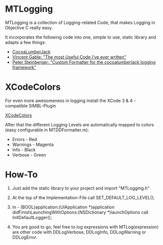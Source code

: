 MTLogging
=============
MTLogging is a collection of Logging-related Code, that makes Logging in Objective C really easy.

It incorporates the following code into one, simple to use, static library and adapts a few things:
* [CocoaLumberJack](http://github.com/robbiehanson/CocoaLumberjack)
* [Vincent Gable: "The most Useful Code I've ever written"](http://vgable.com/blog/2010/08/19/the-most-useful-objective-c-code-ive-ever-written/)
* [Peter Steinberger: "Custom Formatter for the cocoalumberjack logging framework"](http://petersteinberger.com/2010/09/custom-formatter-for-the-cocoalumberjack-logging-framework/)

XCodeColors
=============
For even more awesomeness in logging install the XCode 3 & 4 - compatible SIMBL-Plugin

[XCodeColors](http://deepit.ru/products/XcodeColors/info/)

After that the different Logging Levels are automatically mapped to colors (easy configurable in MTDDFormatter.m):

* Errors - Red
* Warnings - Magenta
* Info - Black
* Verbose - Green


How-To
==============
1. Just add the static library to your project and import "MTLogging.h"

2. At the top of the Implementation-File call SET_DEFAULT_LOG_LEVEL();

3. In - (BOOL)application:(UIApplication *)application didFinishLaunchingWithOptions:(NSDictionary *)launchOptions call InitDefaultLogger();

4. You are good to go, feel free to log expressions with MTLog(expression) are other code with DDLogVerbose, DDLogInfo, DDLogWarning or DDLogError.
